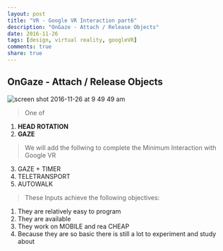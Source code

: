 ```yaml
---
layout: post
title: "VR - Google VR Interaction part6"
description: "OnGaze - Attach / Release Objects"
date: 2016-11-26
tags: [design, virtual reality, googleVR]
comments: true
share: true
---
```


## OnGaze - Attach / Release Objects

![screen shot 2016-11-26 at 9 49 49 am](https://cloud.githubusercontent.com/assets/17754060/20641842/3a7ee854-b3d7-11e6-84eb-c162c507b70f.png)

> One of

1. **HEAD ROTATION**
2. **GAZE**

> We will add the follwing to complete the Minimum Interaction with Google VR

3. GAZE + TIMER
4. TELETRANSPORT
5. AUTOWALK

> These Inputs achieve the following objectives:

1. They are relatively easy to program
2. They are available
3. They work on MOBILE and rea CHEAP
4. Because they are so basic there is still a lot to experiment and study about
